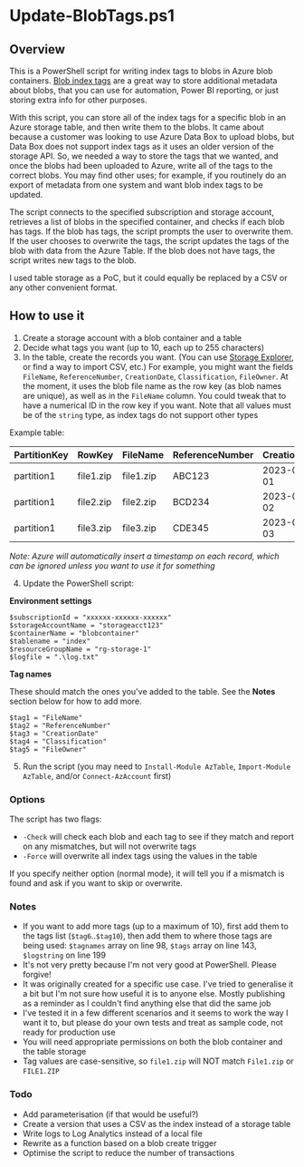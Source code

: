 # Update-BlobTags.ps1

## Overview

This is a PowerShell script for writing index tags to blobs in Azure blob containers. [Blob index tags](https://learn.microsoft.com/en-us/azure/storage/blobs/storage-blob-index-how-to?tabs=azure-portal) are a great way to store additional metadata about blobs, that you can use for automation, Power BI reporting, or just storing extra info for other purposes. 

With this script, you can store all of the index tags for a specific blob in an Azure storage table, and then write them to the blobs. It came about because a customer was looking to use Azure Data Box to upload blobs, but Data Box does not support index tags as it uses an older version of the storage API. So, we needed a way to store the tags that we wanted, and once the blobs had been uploaded to Azure, write all of the tags to the correct blobs. You may find other uses; for example, if you routinely do an export of metadata from one system and want blob index tags to be updated.

The script connects to the specified subscription and storage account, retrieves a list of blobs in the specified container, and checks if each blob has tags. 
If the blob has tags, the script prompts the user to overwrite them. If the user chooses to overwrite the tags, the script updates the tags of the blob with data from the Azure Table. If the blob does not have tags, the script writes new tags to the blob.

I used table storage as a PoC, but it could equally be replaced by a CSV or any other convenient format.

## How to use it

1. Create a storage account with a blob container and a table
2. Decide what tags you want (up to 10, each up to 255 characters)
3. In the table, create the records you want. (You can use [Storage Explorer](https://azure.microsoft.com/en-gb/products/storage/storage-explorer), or find a way to import CSV, etc.) For example, you might want the fields `FileName`, `ReferenceNumber`, `CreationDate`, `Classification`, `FileOwner`. At the moment, it uses the blob file name as the row key (as blob names are unique), as well as in the `FileName` column. You could tweak that to have a numerical ID in the row key if you want. Note that all values must be of the `string` type, as index tags do not support other types

Example table:

|PartitionKey|RowKey|FileName|ReferenceNumber|CreationDate|Classification|FileOwner|
|---|---|---|---|---|---|---|
|partition1|file1.zip|file1.zip|ABC123|2023-01-01|Public|nromanoff|
|partition1|file2.zip|file2.zip|BCD234|2023-02-02|Secret|tstark|
|partition1|file3.zip|file3.zip|CDE345|2023-03-03|Superdupersecret|bbanner|

_Note: Azure will automatically insert a timestamp on each record, which can be ignored unless you want to use it for something_

4. Update the PowerShell script:

**Environment settings**
```
$subscriptionId = "xxxxxx-xxxxxx-xxxxxx"
$storageAccountName = "storageacct123"
$containerName = "blobcontainer"
$tablename = "index"
$resourceGroupName = "rg-storage-1"
$logfile = ".\log.txt"
```

**Tag names**

These should match the ones you've added to the table. See the **Notes** section below for how to add more.

```
$tag1 = "FileName"
$tag2 = "ReferenceNumber"
$tag3 = "CreationDate"
$tag4 = "Classification"
$tag5 = "FileOwner"
```

5. Run the script (you may need to `Install-Module AzTable`, `Import-Module AzTable`, and/or `Connect-AzAccount` first)

### Options

The script has two flags:

- `-Check` will check each blob and each tag to see if they match and report on any mismatches, but will not overwrite tags
- `-Force` will overwrite all index tags using the values in the table

If you specify neither option (normal mode), it will tell you if a mismatch is found and ask if you want to skip or overwrite.

### Notes

- If you want to add more tags (up to a maximum of 10), first add them to the tags list (`$tag6`..`$tag10`), then add them to where those tags are being used: `$tagnames` array on line 98, `$tags` array on line 143, `$logstring` on line 199
- It's not very pretty because I'm not very good at PowerShell. Please forgive!
- It was originally created for a specific use case. I've tried to generalise it a bit but I'm not sure how useful it is to anyone else. Mostly publishing as a reminder as I couldn't find anything else that did the same job
- I've tested it in a few different scenarios and it seems to work the way I want it to, but please do your own tests and treat as sample code, not ready for production use
- You will need appropriate permissions on both the blob container and the table storage
- Tag values are case-sensitive, so `file1.zip` will NOT match `File1.zip` or `FILE1.ZIP`

### Todo

- Add parameterisation (if that would be useful?)
- Create a version that uses a CSV as the index instead of a storage table
- Write logs to Log Analytics instead of a local file
- Rewrite as a function based on a blob create trigger
- Optimise the script to reduce the number of transactions

